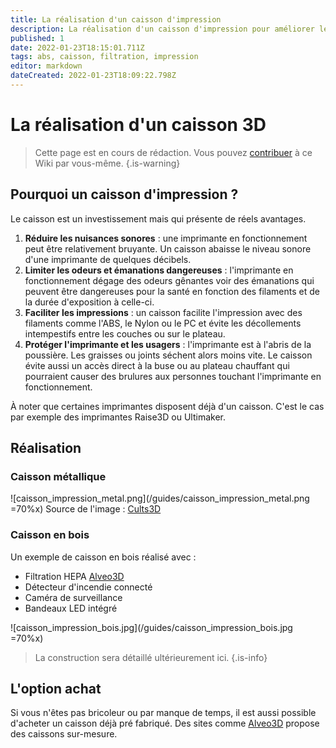 ```yaml
---
title: La réalisation d'un caisson d'impression
description: La réalisation d'un caisson d'impression pour améliorer les impressions, réduire le bruit et filtrer les mauvaises odeurs
published: 1
date: 2022-01-23T18:15:01.711Z
tags: abs, caisson, filtration, impression
editor: markdown
dateCreated: 2022-01-23T18:09:22.798Z
---
```


# La réalisation d'un caisson 3D
> Cette page est en cours de rédaction. Vous pouvez [contribuer](/contributeur) à ce Wiki par vous-même.
{.is-warning}

## Pourquoi un caisson d'impression ?
Le caisson est un investissement mais qui présente de réels avantages.
1. **Réduire les nuisances sonores** : une imprimante en fonctionnement peut être relativement bruyante. Un caisson abaisse le niveau sonore d'une imprimante de quelques décibels. 
2. **Limiter les odeurs et émanations dangereuses** : l'imprimante en fonctionnement dégage des odeurs gênantes voir des émanations qui peuvent être dangereuses pour la santé en fonction des filaments et de la durée d'exposition à celle-ci.
3. **Faciliter les impressions** : un caisson facilite l'impression avec des filaments comme l'ABS, le Nylon ou le PC et évite les décollements intempestifs entre les couches ou sur le plateau.
4. **Protéger l'imprimante et les usagers** : l'imprimante est à l'abris de la poussière. Les graisses ou joints séchent alors moins vite. Le caisson évite aussi un accès direct à la buse ou au plateau chauffant qui pourraient causer des brulures aux personnes touchant l'imprimante en fonctionnement.

À noter que certaines imprimantes disposent déjà d'un caisson. C'est le cas par exemple des imprimantes Raise3D ou Ultimaker.

## Réalisation
### Caisson métallique
![caisson_impression_metal.png](/guides/caisson_impression_metal.png =70%x)
Source de l'image : [Cults3D](https://cults3d.com/fr/mod%C3%A8le-3d/divers/caisson-pour-imprimante-3d) 

### Caisson en bois
Un exemple de caisson en bois réalisé avec : 
- Filtration HEPA [Alveo3D](https://www.alveo3d.com/fr/filtration-imprimante-3d/)
- Détecteur d'incendie connecté
- Caméra de surveillance
- Bandeaux LED intégré

![caisson_impression_bois.jpg](/guides/caisson_impression_bois.jpg =70%x)

> La construction sera détaillé ultérieurement ici.
{.is-info}

## L'option achat
Si vous n'êtes pas bricoleur ou par manque de temps, il est aussi possible d'acheter un caisson déjà pré fabriqué.
Des sites comme [Alveo3D](https://www.alveo3d.com/fr/caissons/) propose des caissons sur-mesure.
